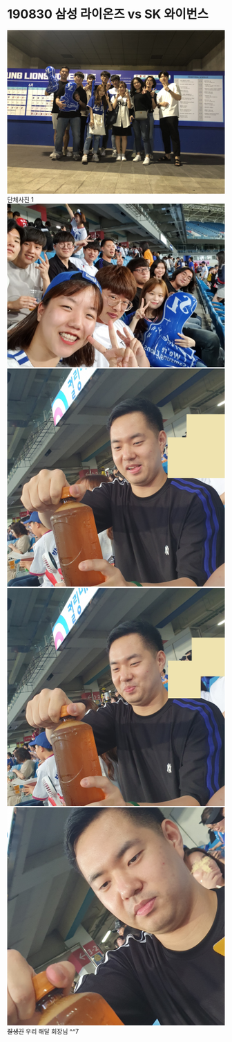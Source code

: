 # 190830 삼성 라이온즈 vs SK 와이번스
![단체사진1](../Static/190830/group1.jpg)  
단체사진 1  
![단체사진2](../Static/190830/group2.jpg)  
![바보강민1](../Static/190830/qkqhrkdals1.jpg)
![바보강민2](../Static/190830/qkqhrkdals2.jpg)
![바보강민3](../Static/190830/qkqhrkdals3.jpg)
~~잘생긴~~ 우리 해달 회장님 ^^7